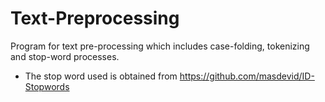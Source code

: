# Text-Preprocessing
Program for text pre-processing which includes case-folding, tokenizing and stop-word processes. <br/> 
- The stop word used is obtained from https://github.com/masdevid/ID-Stopwords
